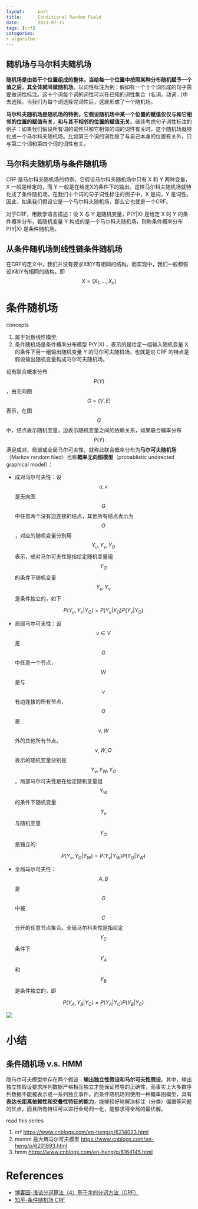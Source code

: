 ```yaml
---
layout:     post
title:      Conditional Random Field
date:       2021-07-15
tags: [crf]
categories: 
- algorithm
---
```


## 随机场与马尔科夫随机场
**随机场是由若干个位置组成的整体，当给每一个位置中按照某种分布随机赋予一个值之后，其全体就叫做随机场**。以词性标注为例：假如有一个十个词形成的句子需要做词性标注。这十个词每个词的词性可以在已知的词性集合（名词，动词...)中去选择。当我们为每个词选择完词性后，这就形成了一个随机场。

**马尔科夫随机场是随机场的特例，它假设随机场中某一个位置的赋值仅仅与和它相邻的位置的赋值有关，和与其不相邻的位置的赋值无关**。继续考虑句子词性标注的例子：如果我们假设所有词的词性只和它相邻的词的词性有关时，这个随机场就特化成一个马尔科夫随机场。比如第三个词的词性除了与自己本身的位置有关外，只与第二个词和第四个词的词性有关。　
## 马尔科夫随机场与条件随机场
CRF 是马尔科夫随机场的特例，它假设马尔科夫随机场中只有 X 和 Y 两种变量，X 一般是给定的，而 Y 一般是在给定X的条件下的输出。这样马尔科夫随机场就特化成了条件随机场。在我们十个词的句子词性标注的例子中，X 是词，Y 是词性。因此，如果我们假设它是一个马尔科夫随机场，那么它也就是一个CRF。

对于CRF，用数学语言描述：设 X 与 Y 是随机变量，P(Y|X) 是给定 X 时 Y 的条件概率分布，若随机变量 Y 构成的是一个马尔科夫随机场，则称条件概率分布 P(Y|X) 是条件随机场。

## 从条件随机场到线性链条件随机场
在CRF的定义中，我们并没有要求X和Y有相同的结构。而实现中，我们一般都假设X和Y有相同的结构。即 $$X=(X_1, ...,X_n)$$



# 条件随机场
concepts
1. 属于对数线性模型; 
2. 条件随机场是条件概率分布模型 P(Y|X) ，表示的是给定一组输入随机变量 X 的条件下另一组输出随机变量 Y 的马尔可夫随机场，也就是说 CRF 的特点是假设输出随机变量构成马尔可夫随机场。

设有联合概率分布 $$P(Y)$$ ，由无向图 $$G=(V,E)$$ 表示，在图 $$G$$ 中，结点表示随机变量，边表示随机变量之间的依赖关系，如果联合概率分布 $$P(Y)$$ 满足成对、局部或全局马尔可夫性，就称此联合概率分布为**马尔可夫随机场**（Markov random filed）也称**概率无向图模型**（probablistic undirected graphical model）：

- 成对马尔可夫性：设 $$u,v$$是无向图 $$G$$ 中任意两个没有边连接的结点，其他所有结点表示为 $$O$$ ，对应的随机变量分别用 $$Y_u, Y_v, Y_O$$表示，成对马尔可夫性是指给定随机变量组 $$Y_O$$ 的条件下随机变量 $$ Y_u, Y_v$$ 是条件独立的，如下：

    $$P(Y_u, Y_v|Y_O) = P(Y_u|Y_O) P(Y_v|Y_O)$$
    
- 局部马尔可夫性：设 $$v \in V$$ 是 $$G$$ 中任意一个节点，$$W$$ 是与 $$v$$ 有边连接的所有节点，$$O$$ 是 $$v, W$$ 外的其他所有节点。$$v, W, O$$ 表示的随机变量分别是 $$Y_v, Y_W, Y_O$$。局部马尔可夫性是在给定随机变量组 $$Y_W$$ 的条件下随机变量 $$Y_v$$ 与随机变量 $$Y_O$$ 是独立的:
    
    $$P(Y_v, Y_O|Y_W) = P(Y_v|Y_W) P(Y_O|Y_W)$$

- 全局马尔可夫性：$$A, B$$ 是 $$G$$ 中被 $$C$$ 分开的任意节点集合。全局马尔科夫性是指给定 $$Y_C$$ 条件下$$Y_A$$和$$Y_B$$是条件独立的，即

    $$P(Y_A,Y_B|Y_C) = P(Y_A|Y_C) P(Y_B|Y_C)$$

<img src="{{site.baseurl}}/images/2021/global_markov.png" >


# 小结
## 条件随机场 v.s. HMM
隐马尔可夫模型中存在两个假设：**输出独立性假设和马尔可夫性假设**。其中，输出独立性假设要求序列数据严格相互独立才能保证推导的正确性，而事实上大多数序列数据不能被表示成一系列独立事件。而条件随机场则使用一种概率图模型，具有**表达长距离依赖性和交叠性特征的能力**，能够较好地解决标注（分类）偏置等问题的优点，而且所有特征可以进行全局归一化，能够求得全局的最优解。


read this series
1. crf https://www.cnblogs.com/en-heng/p/6214023.html
2. memm 最大熵马尔可夫模型 https://www.cnblogs.com/en-heng/p/6201893.html
3. hmm https://www.cnblogs.com/en-heng/p/6164145.html

# References
- [博客园-浅谈分词算法（4）基于字的分词方法（CRF）](https://www.cnblogs.com/xlturing/p/10161840.html)
- [知乎-条件随机场 CRF](https://zhuanlan.zhihu.com/p/29989121)